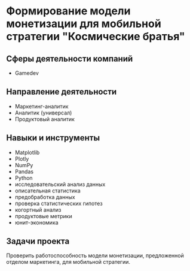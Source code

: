 # Формирование модели монетизации для мобильной стратегии "Космические братья"

## Сферы деятельности компаний
* Gamedev

## Направление деятельности
* Маркетинг-аналитик
* Аналитик (универсал)
* Продуктовый аналитик

## Навыки и инструменты 
* Matplotlib
* Plotly 
* NumPy 
* Pandas
* Python
* исследовательский анализ данных
* описательная статистика
* предобработка данных
* проверка статистических гипотез
* когортный анализ
* продуктовые метрики
* юнит-экономика

## Задачи проекта
Проверить работоспособность модели монетизации, предложенной отделом маркетинга, для мобильной стратегии. 
